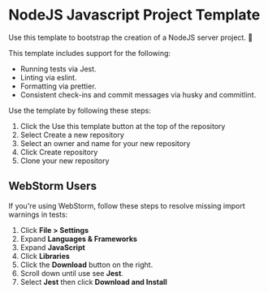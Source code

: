 # NodeJS Javascript Project Template

Use this template to bootstrap the creation of a NodeJS server project. 🚀

This template includes support for the following:

- Running tests via Jest.
- Linting via eslint.
- Formatting via prettier.
- Consistent check-ins and commit messages via husky and commitlint.

Use the template by following these steps:

1. Click the Use this template button at the top of the repository
2. Select Create a new repository
3. Select an owner and name for your new repository
4. Click Create repository
5. Clone your new repository

## WebStorm Users

If you're using WebStorm, follow these steps to resolve missing import warnings in tests:

1. Click **File > Settings**
2. Expand **Languages & Frameworks**
3. Expand **JavaScript**
4. Click **Libraries**
5. Click the **Download** button on the right.
6. Scroll down until use see **Jest**.
7. Select **Jest** then click **Download and Install**
